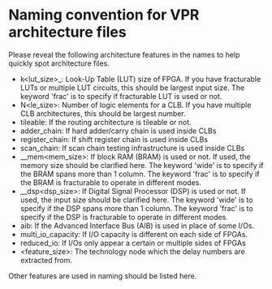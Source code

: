 # Naming convention for VPR architecture files
Please reveal the following architecture features in the names to help quickly spot architecture files.

- k<lut\_size>\_<frac>: Look-Up Table (LUT) size of FPGA. If you have fracturable LUTs or multiple LUT circuits, this should be largest input size. The keyword 'frac' is to specify if fracturable LUT is used or not.
- N<le\_size>: Number of logic elements for a CLB. If you have multiple CLB architectures, this should be largest number.
- tileable: If the routing architecture is tileable or not.
- adder\_chain: If hard adder/carry chain is used inside CLBs
- register\_chain: If shift register chain is used inside CLBs
- scan\_chain: If scan chain testing infrastructure is used inside CLBs
- <wide>\_<frac>\_mem<mem\_size>: If block RAM (BRAM) is used or not. If used, the memory size should be clarified here. The keyword 'wide' is to specify if the BRAM spans more than 1 column. The keyword 'frac' is to specify if the BRAM is fracturable to operate in different modes.
- <wide>\_<frac>\_dsp<dsp\_size>: If Digital Signal Processor (DSP) is used or not. If used, the input size should be clarified here. The keyword 'wide' is to specify if the DSP spans more than 1 column. The keyword 'frac' is to specify if the DSP is fracturable to operate in different modes.
- aib: If the Advanced Interface Bus (AIB) is used in place of some I/Os.
- multi\_io\_capacity: If I/O capacity is different on each side of FPGAs.
- reduced\_io: If I/Os only appear a certain or multiple sides of FPGAs 
- <feature\_size>: The technology node which the delay numbers are extracted from.

Other features are used in naming should be listed here.
